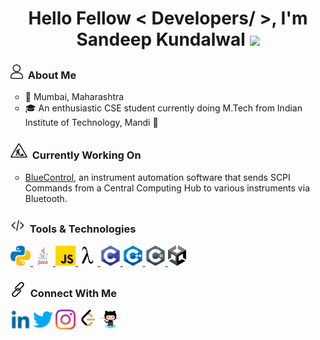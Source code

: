<!--
**SKundawal/SKundawal** is a ✨ _special_ ✨ repository because its `README.md` (this file) appears on your GitHub profile.
-->

<h1 align="center">Hello Fellow < Developers/ >, I'm Sandeep Kundalwal <img src="https://github.com/SKundawal/SKundawal/assets/61798659/9dc52849-7b86-4a39-b595-2bb8d53e8f38" width="30px"></h1>
<h3><img src="assets/images/aboutme.png" width="20px"> &nbsp;About Me</h3>
<ul style="list-style-type:circle;">
  <li>📌 Mumbai, Maharashtra </li>
  <li>🎓 An enthusiastic CSE student currently doing M.Tech from Indian Institute of Technology, Mandi 🍁</li>
</ul>

<h3><img src="assets/images/underwork.svg" width="27px"> &nbsp;Currently Working On</h3> 
<ul style="list-style-type:circle;">
<!--   <li>Developing a 360-Degree Video Player for VR Headset<a> <img width ='22px' src ='assets/images/360-View.svg'> </a>; Integrating SRANIPAL SDK into HTC VIVE PRO EYE <a> <img width ='22px' src ='assets/images/VRLogo.svg'> </a>.</li> -->
  <li><a href = 'https://github.com/SKundawal/BlueControl'> BlueControl</a>, an instrument automation software that sends SCPI Commands from a Central Computing Hub to various instruments via Bluetooth.</li>
</ul>

<h3><img src="assets/images/htmltag.svg" width="23px"> &nbsp;Tools & Technologies</h3>
<a href= https://github.com/SKundalwal?tab=repositories&q=&type=&language=python&sort= > <img width ='32px' src ='assets/images/python.svg'> </a>
<a href= https://github.com/SKundalwal?tab=repositories&q=&type=&language=java&sort= > <img width ='32px' src ='assets/images/java.svg'> </a>
<a href= https://github.com/SKundalwal?tab=repositories&q=&type=&language=javascript&sort= > <img width ='32px' src ='assets/images/javascript.svg'>   </a>
<a href= https://github.com/SKundalwal?tab=repositories&q=&type=&language=scheme&sort= > <img width ='32px' src ='assets/images/Lambda_lc.svg'> </a>
<a href= https://github.com/SKundalwal?tab=repositories&q=&type=&language=c&sort= > <img width ='32px' src ='assets/images/c.svg'> </a>
<a href= https://github.com/SKundalwal?tab=repositories&q=&type=&language=cpp&sort= > <img width ='32px' src ='assets/images/cpp.svg'> </a>
<a href= https://github.com/SKundalwal?tab=repositories&q=&type=&language=csharp&sort= > <img width ='32px' src ='assets/images/csharp.svg'> </a>
<a href= https://github.com/SKundalwal?tab=repositories&q=&type=&language=unity&sort= > <img width ='29px' src ='assets/images/unity.svg'> </a> 
  

<h3><img src='assets/images/link.png' width="24px"> &nbsp;Connect With Me </h3>
<a href = 'https://www.linkedin.com/in/skundalwal/'> <img width = '32px' align= 'center' src="assets/images/linkedIn.svg"/></a> 
<a href = 'https://twitter.com/SKundalwal'> <img width = '32px' align= 'center' src="assets/images/twitter.svg"/></a> 
<a href = 'https://www.instagram.com/sandeep_kundalwal/'> <img width = '32px' align= 'center' src="assets/images/Instagram.png"/></a>
<a href = 'https://leetcode.com/SKundalwal/'> <img width = '32px' align= 'center' src="assets/images/leetcode.png"/></a> 
<a href = 'https://github.com/SKundawal'> <img width = '32px' align= 'center' src="assets/images/github.svg"/></a>
